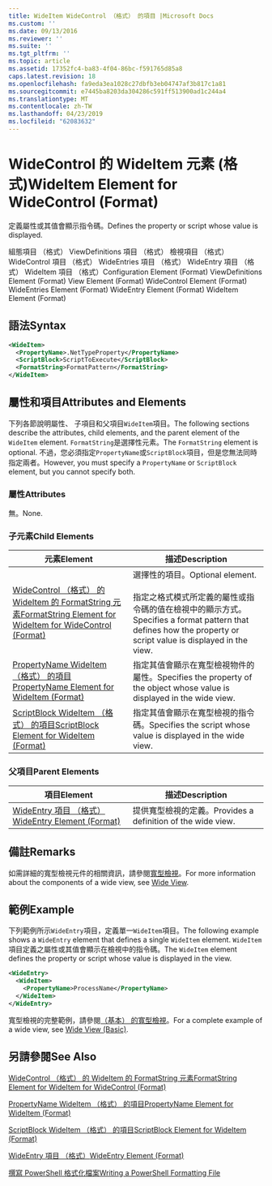 ```yaml
---
title: WideItem WideControl （格式） 的項目 |Microsoft Docs
ms.custom: ''
ms.date: 09/13/2016
ms.reviewer: ''
ms.suite: ''
ms.tgt_pltfrm: ''
ms.topic: article
ms.assetid: 17352fc4-ba83-4f04-86bc-f591765d85a8
caps.latest.revision: 18
ms.openlocfilehash: fa9eda3ea1028c27dbfb3eb04747af3b817c1a81
ms.sourcegitcommit: e7445ba8203da304286c591ff513900ad1c244a4
ms.translationtype: MT
ms.contentlocale: zh-TW
ms.lasthandoff: 04/23/2019
ms.locfileid: "62083632"
---
```

# <a name="wideitem-element-for-widecontrol-format"></a><span data-ttu-id="e482f-102">WideControl 的 WideItem 元素 (格式)</span><span class="sxs-lookup"><span data-stu-id="e482f-102">WideItem Element for WideControl (Format)</span></span>

<span data-ttu-id="e482f-103">定義屬性或其值會顯示指令碼。</span><span class="sxs-lookup"><span data-stu-id="e482f-103">Defines the property or script whose value is displayed.</span></span>

<span data-ttu-id="e482f-104">組態項目 （格式） ViewDefinitions 項目 （格式） 檢視項目 （格式） WideControl 項目 （格式） WideEntries 項目 （格式） WideEntry 項目 （格式） WideItem 項目 （格式）</span><span class="sxs-lookup"><span data-stu-id="e482f-104">Configuration Element (Format) ViewDefinitions Element (Format) View Element (Format) WideControl Element (Format) WideEntries Element (Format) WideEntry Element (Format) WideItem Element (Format)</span></span>

## <a name="syntax"></a><span data-ttu-id="e482f-105">語法</span><span class="sxs-lookup"><span data-stu-id="e482f-105">Syntax</span></span>

```xml
<WideItem>
  <PropertyName>.NetTypeProperty</PropertyName>
  <ScriptBlock>ScriptToExecute</ScriptBlock>
  <FormatString>FormatPattern</FormatString>
</WideItem>
```

## <a name="attributes-and-elements"></a><span data-ttu-id="e482f-106">屬性和項目</span><span class="sxs-lookup"><span data-stu-id="e482f-106">Attributes and Elements</span></span>

<span data-ttu-id="e482f-107">下列各節說明屬性、 子項目和父項目`WideItem`項目。</span><span class="sxs-lookup"><span data-stu-id="e482f-107">The following sections describe the attributes, child elements, and the parent element of the `WideItem` element.</span></span> <span data-ttu-id="e482f-108">`FormatString`是選擇性元素。</span><span class="sxs-lookup"><span data-stu-id="e482f-108">The `FormatString` element is optional.</span></span> <span data-ttu-id="e482f-109">不過，您必須指定`PropertyName`或`ScriptBlock`項目，但是您無法同時指定兩者。</span><span class="sxs-lookup"><span data-stu-id="e482f-109">However, you must specify a `PropertyName` or `ScriptBlock` element, but you cannot specify both.</span></span>

### <a name="attributes"></a><span data-ttu-id="e482f-110">屬性</span><span class="sxs-lookup"><span data-stu-id="e482f-110">Attributes</span></span>

<span data-ttu-id="e482f-111">無。</span><span class="sxs-lookup"><span data-stu-id="e482f-111">None.</span></span>

### <a name="child-elements"></a><span data-ttu-id="e482f-112">子元素</span><span class="sxs-lookup"><span data-stu-id="e482f-112">Child Elements</span></span>

|<span data-ttu-id="e482f-113">元素</span><span class="sxs-lookup"><span data-stu-id="e482f-113">Element</span></span>|<span data-ttu-id="e482f-114">描述</span><span class="sxs-lookup"><span data-stu-id="e482f-114">Description</span></span>|
|-------------|-----------------|
|[<span data-ttu-id="e482f-115">WideControl （格式） 的 WideItem 的 FormatString 元素</span><span class="sxs-lookup"><span data-stu-id="e482f-115">FormatString Element for WideItem for WideControl (Format)</span></span>](./formatstring-element-for-wideitem-for-widecontrol-format.md)|<span data-ttu-id="e482f-116">選擇性的項目。</span><span class="sxs-lookup"><span data-stu-id="e482f-116">Optional element.</span></span><br /><br /> <span data-ttu-id="e482f-117">指定之格式模式所定義的屬性或指令碼的值在檢視中的顯示方式。</span><span class="sxs-lookup"><span data-stu-id="e482f-117">Specifies a format pattern that defines how the property or script value is displayed in the view.</span></span>|
|[<span data-ttu-id="e482f-118">PropertyName WideItem （格式） 的項目</span><span class="sxs-lookup"><span data-stu-id="e482f-118">PropertyName Element for WideItem (Format)</span></span>](./propertyname-element-for-wideitem-for-widecontrol-format.md)|<span data-ttu-id="e482f-119">指定其值會顯示在寬型檢視物件的屬性。</span><span class="sxs-lookup"><span data-stu-id="e482f-119">Specifies the property of the object whose value is displayed in the wide view.</span></span>|
|[<span data-ttu-id="e482f-120">ScriptBlock WideItem （格式） 的項目</span><span class="sxs-lookup"><span data-stu-id="e482f-120">ScriptBlock Element for WideItem (Format)</span></span>](./scriptblock-element-for-wideitem-for-widecontrol-format.md)|<span data-ttu-id="e482f-121">指定其值會顯示在寬型檢視的指令碼。</span><span class="sxs-lookup"><span data-stu-id="e482f-121">Specifies the script whose value is displayed in the wide view.</span></span>|

### <a name="parent-elements"></a><span data-ttu-id="e482f-122">父項目</span><span class="sxs-lookup"><span data-stu-id="e482f-122">Parent Elements</span></span>

|<span data-ttu-id="e482f-123">項目</span><span class="sxs-lookup"><span data-stu-id="e482f-123">Element</span></span>|<span data-ttu-id="e482f-124">描述</span><span class="sxs-lookup"><span data-stu-id="e482f-124">Description</span></span>|
|-------------|-----------------|
|[<span data-ttu-id="e482f-125">WideEntry 項目 （格式）</span><span class="sxs-lookup"><span data-stu-id="e482f-125">WideEntry Element (Format)</span></span>](./wideentry-element-for-widecontrol-format.md)|<span data-ttu-id="e482f-126">提供寬型檢視的定義。</span><span class="sxs-lookup"><span data-stu-id="e482f-126">Provides a definition of the wide view.</span></span>|

## <a name="remarks"></a><span data-ttu-id="e482f-127">備註</span><span class="sxs-lookup"><span data-stu-id="e482f-127">Remarks</span></span>

<span data-ttu-id="e482f-128">如需詳細的寬型檢視元件的相關資訊，請參閱[寬型檢視](./creating-a-wide-view.md)。</span><span class="sxs-lookup"><span data-stu-id="e482f-128">For more information about the components of a wide view, see [Wide View](./creating-a-wide-view.md).</span></span>

## <a name="example"></a><span data-ttu-id="e482f-129">範例</span><span class="sxs-lookup"><span data-stu-id="e482f-129">Example</span></span>

<span data-ttu-id="e482f-130">下列範例所示`WideEntry`項目，定義單一`WideItem`項目。</span><span class="sxs-lookup"><span data-stu-id="e482f-130">The following example shows a `WideEntry` element that defines a single `WideItem` element.</span></span> <span data-ttu-id="e482f-131">`WideItem`項目定義之屬性或其值會顯示在檢視中的指令碼。</span><span class="sxs-lookup"><span data-stu-id="e482f-131">The `WideItem` element defines the property or script whose value is displayed in the view.</span></span>

```xml
<WideEntry>
  <WideItem>
    <PropertyName>ProcessName</PropertyName>
  </WideItem>
</WideEntry>
```

<span data-ttu-id="e482f-132">寬型檢視的完整範例，請參閱[（基本） 的寬型檢視](./wide-view-basic.md)。</span><span class="sxs-lookup"><span data-stu-id="e482f-132">For a complete example of a wide view, see [Wide View (Basic)](./wide-view-basic.md).</span></span>

## <a name="see-also"></a><span data-ttu-id="e482f-133">另請參閱</span><span class="sxs-lookup"><span data-stu-id="e482f-133">See Also</span></span>

[<span data-ttu-id="e482f-134">WideControl （格式） 的 WideItem 的 FormatString 元素</span><span class="sxs-lookup"><span data-stu-id="e482f-134">FormatString Element for WideItem for WideControl (Format)</span></span>](./formatstring-element-for-wideitem-for-widecontrol-format.md)

[<span data-ttu-id="e482f-135">PropertyName WideItem （格式） 的項目</span><span class="sxs-lookup"><span data-stu-id="e482f-135">PropertyName Element for WideItem (Format)</span></span>](./propertyname-element-for-wideitem-for-widecontrol-format.md)

[<span data-ttu-id="e482f-136">ScriptBlock WideItem （格式） 的項目</span><span class="sxs-lookup"><span data-stu-id="e482f-136">ScriptBlock Element for WideItem (Format)</span></span>](./scriptblock-element-for-wideitem-for-widecontrol-format.md)

[<span data-ttu-id="e482f-137">WideEntry 項目 （格式）</span><span class="sxs-lookup"><span data-stu-id="e482f-137">WideEntry Element (Format)</span></span>](./wideentry-element-for-widecontrol-format.md)

[<span data-ttu-id="e482f-138">撰寫 PowerShell 格式化檔案</span><span class="sxs-lookup"><span data-stu-id="e482f-138">Writing a PowerShell Formatting File</span></span>](./writing-a-powershell-formatting-file.md)
